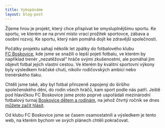 ```yaml
---
title: Vykopáváme
layout: blog-post
---
```


Žijeme hrou je projekt, který chce přispívat ke smysluplnějšímu sportu. Ke sportu, ve kterém se na první místo vrací prožitek sportovce, zábava a osobní rozvoj. Ke sportu, který nám pomáhá dojít ke zdravější společnosti.

Počátky projektu sahají několik let zpátky do fotbalového klubu [FC Boskovice][fcb], kde jsme se snažili o lepší pojetí fotbalu, ve kterém by například trenér „nezatěžoval“ hráče svými zkušenostmi, ale pomáhal jim objevit fotbal jejich vlastní cestou. Ve kterém by kvalitní sportovní výkony byly výsledkem hráčské chuti, nikoliv rodičovských ambicí nebo trenérského tlaku.

Chtěli jsme také, aby byl fotbal přirozeně zapojený do širšího společenského dění, do rodin všech hráčů, kam sport podle nás patří. Ještě pod hlavičkou FC Boskovice jsme proto poprvé uspořádali mezinárodní fotbalový turnaj [Boskovice dětem a rodinám][turnaj], na jehož čtvrtý ročník se dnes [můžete začít hlásit][prihlaska].

Od klubu FC Boskovice jsme se časem osamostatnili a výsledkem je tento web, na kterém bychom ve svých plánech chtěli pokračovat.

[fcb]: http://www.fcboskovice.cz
[turnaj]: /souteze/boskovice/
[prihlaska]: http://goo.gl/4DiKyp